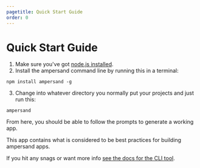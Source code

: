 ```yaml
---
pagetitle: Quick Start Guide
order: 0
---
```


# Quick Start Guide

1. Make sure you've got [node.js installed](http://nodejs.org/).
2. Install the ampersand command line by running this in a terminal:
```
npm install ampersand -g
```
3. Change into whatever directory you normally put your projects and just run this:
```
ampersand
```

From here, you should be able to follow the prompts to generate a working app.

This app contains what is considered to be best practices for building ampersand apps.

If you hit any snags or want more info [see the docs for the CLI tool](/docs/#ampersand).
